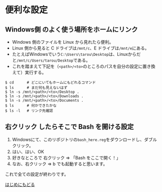 # 便利な設定
## Windows側 のよく使う場所をホームにリンク
* Windows 側のファイルを Linux から見れたら便利。
* Linux 側から見ると C ドライブは`/mnt/c`、E ドライブは`/mnt/e`にある。
* たとえばWindowsでいう`C:\Users\tarou\Desktop`は、Linuxからだと`/mnt/c/Users/tarou/Desktop`である。
* これを踏まえて下記を（`<path>/<to>`のところのパスを自分の設定に置き換えて）実行する。
```
$ cd      # どこにいてもホームにもどれるコマンド
$ ls	  # まだ何も見えないはず
$ ln -s /mnt/<path>/<to>/Desktop .
$ ln -s /mnt/<path>/<to>/Downloads .
$ ln -s /mnt/<path>/<to>/Documents .
$ ls      # 何かできたかな
$ ls -l   # リンク先確認
```

## 右クリック したらそこで Bash を開ける設定
1. Windowsにて、このリポジトリの`bash_here.reg`をダウンロードし、ダブルクリック。
1. はい、はい、OK
1. 好きなところで 右クリック ⇒ 「Bash をここで開く！」
1. なお、右クリック => b でも起動すると思います。

これで全ての設定が終わりです。

[はじめにもどる](./README.md)
